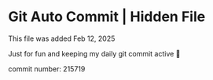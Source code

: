 # Git Auto Commit | Hidden File

This file was added Feb 12, 2025

Just for fun and keeping my daily git commit active 🤪

commit number: 215719
